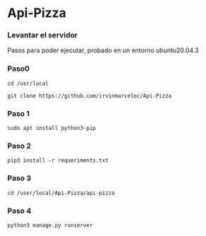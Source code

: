 # Api-Pizza

### Levantar el servidor

Pasos para poder ejecutar, probado en un entorno ubuntu20.04.3
### Paso0
```
cd /usr/local
```
```
git clone https://github.com/irvinmarceloc/Api-Pizza 
```

### Paso 1
```
sudo apt install python3-pip
```

### Paso 2
```
pip3 install -r requeriments.txt
```

### Paso 3
```
cd /user/local/Api-Pizza/api-pizza
```

### Paso 4
```
python3 manage.py runserver 
```

